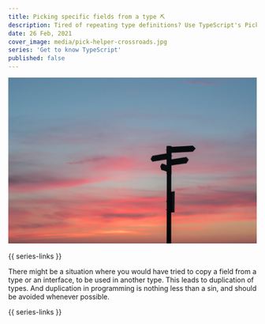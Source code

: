 ```yaml
---
title: Picking specific fields from a type ⛏
description: Tired of repeating type definitions? Use TypeScript's Pick helper type and get rid of redundancy.
date: 26 Feb, 2021
cover_image: media/pick-helper-crossroads.jpg
series: 'Get to know TypeScript'
published: false
---
```


![Crossroads](../../static/media/pick-helper-crossroads.jpg)

{{ series-links }}

There might be a situation where you would have tried to copy a field from a type or an interface, to be used in another type. This leads to duplication of types. And duplication in programming is nothing less than a sin, and should be avoided whenever possible.

{{ series-links }}
